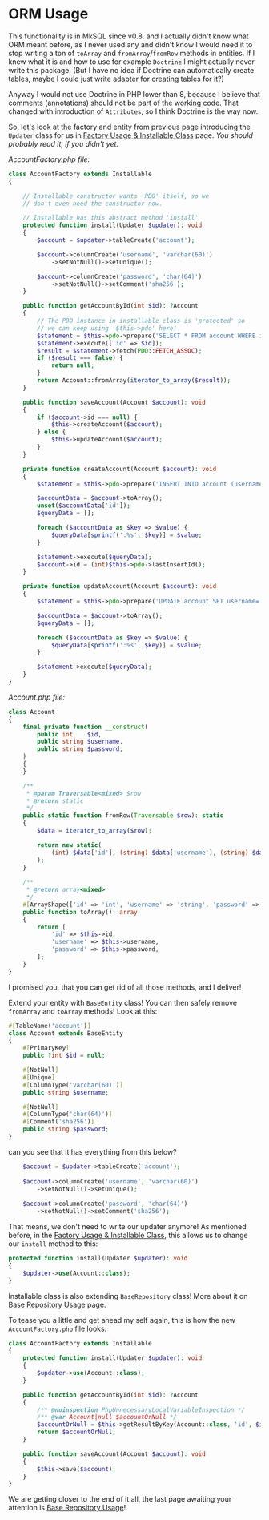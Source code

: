 # ORM Usage

This functionality is in MkSQL since v0.8. and I actually didn't know
what ORM meant before, as I never used any and didn't know I would
need it to stop writing a ton of `toArray` and `fromArray`/`fromRow` methods 
in entities. If I knew what it is and how to use for example `Doctrine`
I might actually never write this package. (But I have no idea if Doctrine 
can automatically create tables, maybe I could just write adapter for creating
tables for it?)

Anyway I would not use Doctrine in PHP lower than 8, because I believe
that comments (annotations) should not be part of the working code. That changed
with introduction of `Attributes`, so I think Doctrine is the way now.

So, let's look at the factory and entity from previous page introducing the 
`Updater` class for us in 
[Factory Usage & Installable Class](usage-factory-installable.md)
page. *You should probably read it, if you didn't yet.*

*AccountFactory.php file:*
```php
class AccountFactory extends Installable
{

    // Installable constructor wants 'PDO' itself, so we
    // don't even need the constructor now.

    // Installable has this abstract method 'install'
    protected function install(Updater $updater): void
    {
        $account = $updater->tableCreate('account');

        $account->columnCreate('username', 'varchar(60)')
            ->setNotNull()->setUnique();

        $account->columnCreate('password', 'char(64)')
            ->setNotNull()->setComment('sha256');
    }

    public function getAccountById(int $id): ?Account
    {
        // The PDO instance in installable class is 'protected' so
        // we can keep using '$this->pdo' here!
        $statement = $this->pdo->prepare('SELECT * FROM account WHERE id = :id');
        $statement->execute(['id' => $id]);
        $result = $statement->fetch(PDO::FETCH_ASSOC);
        if ($result === false) {
            return null;
        }
        return Account::fromArray(iterator_to_array($result));
    }

    public function saveAccount(Account $account): void
    {
        if ($account->id === null) {
            $this->createAccount($account);
        } else {
            $this->updateAccount($account);
        }
    }

    private function createAccount(Account $account): void
    {
        $statement = $this->pdo->prepare('INSERT INTO account (username, password) VALUES (:username, :password)');

        $accountData = $account->toArray();
        unset($accountData['id']);
        $queryData = [];

        foreach ($accountData as $key => $value) {
            $queryData[sprintf(':%s', $key)] = $value;
        }

        $statement->execute($queryData);
        $account->id = (int)$this->pdo->lastInsertId();
    }

    private function updateAccount(Account $account): void
    {
        $statement = $this->pdo->prepare('UPDATE account SET username=:username, password=:password WHERE id=:id');

        $accountData = $account->toArray();
        $queryData = [];

        foreach ($accountData as $key => $value) {
            $queryData[sprintf(':%s', $key)] = $value;
        }

        $statement->execute($queryData);
    }
}

```

*Account.php file:*
```php
class Account
{
    final private function __construct(
        public int    $id,
        public string $username,
        public string $password,
    )
    {
    }

    /**
     * @param Traversable<mixed> $row
     * @return static
     */
    public static function fromRow(Traversable $row): static
    {
        $data = iterator_to_array($row);

        return new static(
            (int) $data['id'], (string) $data['username'], (string) $data['password'],
        );
    }   
     
    /**
     * @return array<mixed>
     */
    #[ArrayShape(['id' => 'int', 'username' => 'string', 'password' => 'string'])]
    public function toArray(): array
    {
        return [
            'id' => $this->id,
            'username' => $this->username,
            'password' => $this->password,
        ];
    }
}
```

I promised you, that you can get rid of all those
methods, and I deliver!

Extend your entity with `BaseEntity` class! You can then safely 
remove `fromArray` and `toArray` methods! Look at this:

```php
#[TableName('account')]
class Account extends BaseEntity
{
    #[PrimaryKey]
    public ?int $id = null;

    #[NotNull]
    #[Unique]
    #[ColumnType('varchar(60)')]
    public string $username;

    #[NotNull]
    #[ColumnType('char(64)')]
    #[Comment('sha256')]
    public string $password;
}
```

can you see that it has everything from this below?

```php
    $account = $updater->tableCreate('account');
    
    $account->columnCreate('username', 'varchar(60)')
        ->setNotNull()->setUnique();
    
    $account->columnCreate('password', 'char(64)')
        ->setNotNull()->setComment('sha256');
```

That means, we don't need to write our updater anymore! 
As mentioned before, in the [Factory Usage & Installable Class](usage-factory-installable.md),
this allows us to change our `install` method to this:

```php
protected function install(Updater $updater): void
{
    $updater->use(Account::class);
}
```

Installable class is also extending `BaseRepository` class! More
about it on [Base Repository Usage](usage-orm.md) page.

To tease you a little and get ahead my self again, this is how the new
`AccountFactory.php` file looks:

```php
class AccountFactory extends Installable
{
    protected function install(Updater $updater): void
    {
        $updater->use(Account::class);
    }

    public function getAccountById(int $id): ?Account
    {
        /** @noinspection PhpUnnecessaryLocalVariableInspection */
        /** @var Account|null $accountOrNull */
        $accountOrNull = $this->getResultByKey(Account::class, 'id', $id);
        return $accountOrNull;
    }

    public function saveAccount(Account $account): void
    {
        $this->save($account);
    }
}
```

We are getting closer to the end of it all,
the last page awaiting your attention is
[Base Repository Usage](usage-orm.md)!
















